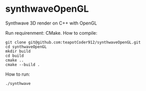 # synthwaveOpenGL
Synthwave 3D render on C++ with OpenGL

Run requirenment: CMake.
How to compile:
```
git clone git@github.com:teapotCoder912/synthwaveOpenGL.git
cd synthwaveOpenGL
mkdir build
cd build
cmake ..
cmake --build .
```
How to run:
```
./synthwave
```
